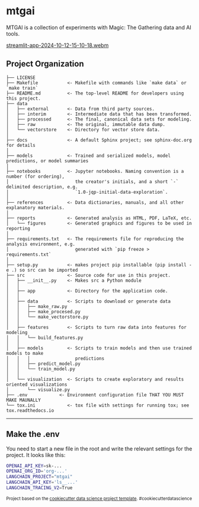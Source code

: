 mtgai
==============================

MTGAI is a collection of experiments with Magic: The Gathering data and AI tools.

[streamlit-app-2024-10-12-15-10-18.webm](https://github.com/user-attachments/assets/a3f963fc-cab0-460e-9faf-a52c38de30c2)

Project Organization
------------

    ├── LICENSE
    ├── Makefile           <- Makefile with commands like `make data` or `make train`
    ├── README.md          <- The top-level README for developers using this project.
    ├── data
    │   ├── external       <- Data from third party sources.
    │   ├── interim        <- Intermediate data that has been transformed.
    │   ├── processed      <- The final, canonical data sets for modeling.
    │   ├── raw            <- The original, immutable data dump.
    │   └── vectorstore    <- Directory for vector store data.
    │
    ├── docs               <- A default Sphinx project; see sphinx-doc.org for details
    │
    ├── models             <- Trained and serialized models, model predictions, or model summaries
    │
    ├── notebooks          <- Jupyter notebooks. Naming convention is a number (for ordering),
    │                         the creator's initials, and a short `-` delimited description, e.g.
    │                         `1.0-jqp-initial-data-exploration`.
    │
    ├── references         <- Data dictionaries, manuals, and all other explanatory materials.
    │
    ├── reports            <- Generated analysis as HTML, PDF, LaTeX, etc.
    │   └── figures        <- Generated graphics and figures to be used in reporting
    │
    ├── requirements.txt   <- The requirements file for reproducing the analysis environment, e.g.
    │                         generated with `pip freeze > requirements.txt`
    │
    ├── setup.py           <- makes project pip installable (pip install -e .) so src can be imported
    ├── src                <- Source code for use in this project.
    │   ├── __init__.py    <- Makes src a Python module
    │   │
    │   ├── app            <- Directory for the application code.
    │   │
    │   ├── data           <- Scripts to download or generate data
    │   │   ├── make_raw.py
    │   │   ├── make_procesed.py 
    │   │   └── make_vectorstore.py
    │   │
    │   ├── features       <- Scripts to turn raw data into features for modeling
    │   │   └── build_features.py
    │   │
    │   ├── models         <- Scripts to train models and then use trained models to make
    │   │   │                 predictions
    │   │   ├── predict_model.py
    │   │   └── train_model.py
    │   │
    │   └── visualization  <- Scripts to create exploratory and results oriented visualizations
    │       └── visualize.py
    ├── .env            <- Environment configuration file THAT YOU MUST MAKE MAUNALLY
    └── tox.ini            <- tox file with settings for running tox; see tox.readthedocs.io


--------


## Make the .env

You need to start a new file in the root and write the relevant settings for the project.
It looks like this:

```bash
OPENAI_API_KEY=sk-...
OPENAI_ORG_ID='org-...'
LANGCHAIN_PROJECT="mtgai"
LANGCHAIN_API_KEY='ls__...'
LANGCHAIN_TRACING_V2=True
```
<p><small>Project based on the <a target="_blank" href="https://drivendata.github.io/cookiecutter-data-science/">cookiecutter data science project template</a>. #cookiecutterdatascience</small></p>

